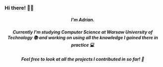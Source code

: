 ### Hi there! 👋😀

<h5 align="center">
  I'm Adrian. 
</h5>

<h5 align="center">
  Currently I'm studying Computer Science at Warsaw University of Technology 📚 and working on using all the knowledge I gained there in practice 💻 
</h5>

<h5 align="center">
  Feel free to look at all the projects I contributed in so far! 🥳
</h5>
